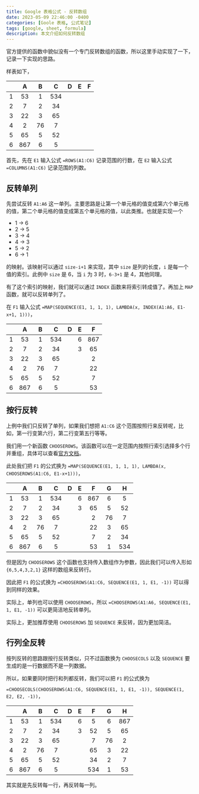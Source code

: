 ```yaml
---
title: Google 表格公式 - 反转数组
date: 2023-05-09 22:46:00 -0400
categories: [Goole 表格, 公式笔记]
tags: [google, sheet, formula]
description: 本文介绍如何反转数组
---
```


官方提供的函数中貌似没有一个专门反转数组的函数，所以这里手动实现了一下，记录一下实现的思路。

样表如下，

|   | A | B | C | D | E | F |
|:-:|:-:|:-:|:-:|:-:|:-:|:-:|
| 1 | 53  | 1  | 534 |
| 2 | 7   | 2  | 34  |
| 3 | 22  | 3  | 65  |
| 4 | 2   | 76 | 7   |
| 5 | 65  | 5  | 52  |
| 6 | 867 | 6  | 5   |

首先，先在 `E1` 输入公式 `=ROWS(A1:C6)` 记录范围的行数，在 `E2` 输入公式 `=COLUMNS(A1:C6)` 记录范围的列数。

## 反转单列

先尝试反转 `A1:A6` 这一单列。主要思路是让第一个单元格的值变成第六个单元格的值，第二个单元格的值变成第五个单元格的值，以此类推。也就是实现一个

- 1 -> 6
- 2 -> 5
- 3 -> 4
- 4 -> 3
- 5 -> 2
- 6 -> 1

的映射。该映射可以通过 `size-i+1` 来实现，其中 `size` 是列的长度，`i` 是每一个值的索引。此例中 `size` 是 6，当 `i` 为 3 时，`6-3+1` 是 4，其他同理。

有了这个索引的映射，我们就可以通过 `INDEX` 函数来将索引转成值了。再加上 `MAP` 函数，就可以反转单列了。

在 `F1` 输入公式 `=MAP(SEQUENCE(E1, 1, 1, 1), LAMBDA(x, INDEX(A1:A6, E1-x+1, 1)))`，

|   | A | B | C | D | E | F |
|:-:|:-:|:-:|:-:|:-:|:-:|:-:|
| 1 | 53  | 1  | 534 | | 6 | 867 |
| 2 | 7   | 2  | 34  | | 3 | 65 |
| 3 | 22  | 3  | 65  | | | 2 |
| 4 | 2   | 76 | 7   | | | 22 |
| 5 | 65  | 5  | 52  | | | 7 |
| 6 | 867 | 6  | 5   | | | 53 |

## 按行反转

上例中我们只反转了单列，如果我们想把 `A1:C6` 这个范围按照行来反转呢，比如，第一行变第六行，第二行变第五行等等。

我们用一个新函数 `CHOOSEROWS`。该函数可以在一定范围内按照行索引选择多个行并重组，具体可以查看[官方文档](https://support.google.com/docs/answer/13196659)。

此处我们把 `F1` 的公式换为 `=MAP(SEQUENCE(E1, 1, 1, 1), LAMBDA(x, CHOOSEROWS(A1:C6, E1-x+1)))`，

|   | A | B | C | D | E | F | G | H |
|:-:|:-:|:-:|:-:|:-:|:-:|:-:|:-:|:-:|
| 1 | 53  | 1  | 534 |  | 6 | 867 | 6  | 5   |
| 2 | 7   | 2  | 34  |  | 3 | 65  | 5  | 52  |
| 3 | 22  | 3  | 65  |  |   | 2   | 76 | 7   |
| 4 | 2   | 76 | 7   |  |   | 22  | 3  | 65  |
| 5 | 65  | 5  | 52  |  |   | 7   | 2  | 34  |
| 6 | 867 | 6  | 5   |  |   | 53  | 1  | 534 |

但是因为 `CHOOSEROWS` 这个函数也支持传入数组作为参数，因此我们可以传入形如 `{6,5,4,3,2,1}` 这样的数组来反转行。

因此把 `F1` 的公式换为 `=CHOOSEROWS(A1:C6, SEQUENCE(E1, 1, E1, -1))` 可以得到同样的效果。

实际上，单列也可以使用 `CHOOSEROWS`，所以 `=CHOOSEROWS(A1:A6, SEQUENCE(E1, 1, E1, -1))` 可以更简洁地反转单列。

实际上，更加推荐使用 `CHOOSEROWS` 加 `SEQUENCE` 来反转，因为更加简洁。

## 行列全反转

按列反转的思路跟按行反转类似，只不过函数换为 `CHOOSECOLS` 以及 `SEQUENCE` 要生成的是一行数据而不是一列数据。

所以，如果要同时把行和列都反转，我们可以把 `F1` 的公式换为

`=CHOOSECOLS(CHOOSEROWS(A1:C6, SEQUENCE(E1, 1, E1, -1)), SEQUENCE(1, E2, E2, -1))`，

|   | A | B | C | D | E | F | G | H |
|:-:|:-:|:-:|:-:|:-:|:-:|:-:|:-:|:-:|
| 1 | 53  | 1  | 534 |  | 6 | 5   | 6  | 867 |
| 2 | 7   | 2  | 34  |  | 3 | 52  | 5  | 65  |
| 3 | 22  | 3  | 65  |  |   | 7   | 76 | 2   |
| 4 | 2   | 76 | 7   |  |   | 65  | 3  | 22  |
| 5 | 65  | 5  | 52  |  |   | 34  | 2  | 7   |
| 6 | 867 | 6  | 5   |  |   | 534 | 1  | 53  |

其实就是先反转每一行，再反转每一列。
